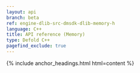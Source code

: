 ```yaml
---
layout: api
branch: beta
ref: engine-dlib-src-dmsdk-dlib-memory-h
language: C++
title: API reference (Memory)
type: Defold C++
pagefind_exclude: true
---
```

{% include anchor_headings.html html=content %}